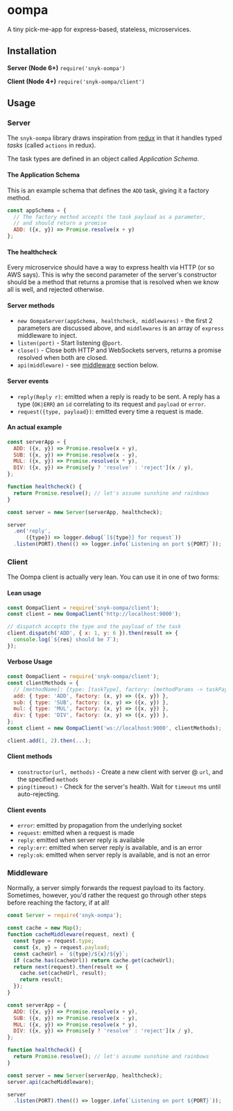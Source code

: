 # oompa
A tiny pick-me-app for express-based, stateless, microservices.

## Installation

**Server (Node 6+)** `require('snyk-oompa')`

**Client (Node 4+)** `require('snyk-oompa/client')`

## Usage
### Server

The `snyk-oompa` library draws inspiration from [redux](https://github.com/reactjs/redux) in that it handles
typed *tasks* (called `actions` in redux).

The task types are defined in an object called *Application Schema*.

#### The Application Schema
This is an example schema that defines the `ADD` task, giving it a factory method.

```js
const appSchema = {
  // The factory method accepts the task payload as a parameter,
  // and should return a promise
  ADD: ({x, y}) => Promise.resolve(x + y)
};
```

#### The healthcheck
Every microservice should have a way to express health via HTTP (or so AWS says).
This is why the second parameter of the server's constructor should be a method that returns
a promise that is resolved when we know all is well, and rejected otherwise.

#### Server methods
- `new OompaServer(appSchema, healthcheck, middlewares)` - the first 2 parameters are discussed above, and `middlewares` is an array of `express` middleware to inject.
- `listen(port)` - Start listening @`port`.
- `close()` - Close both HTTP and WebSockets servers, returns a promise resolved when both are closed.
- `api(middleware)` - see [middleware](#middleware) section below.

#### Server events
- `reply(Reply r)`: emitted when a reply is ready to be sent. A reply has a type (`OK|ERR`) an `id` correlating to its request and `payload` or `error`.
- `request({type, payload})`: emitted every time a request is made.

#### An actual example

```js
const serverApp = {
  ADD: ({x, y}) => Promise.resolve(x + y),
  SUB: ({x, y}) => Promise.resolve(x - y),
  MUL: ({x, y}) => Promise.resolve(x * y),
  DIV: ({x, y}) => Promise[y ? 'resolve' : 'reject'](x / y),
};

function healthcheck() {
  return Promise.resolve(); // let's assume sunshine and rainbows
}

const server = new Server(serverApp, healthcheck);

server
  .on('reply',
      ({type}) => logger.debug(`[${type}] for request`))
  .listen(PORT).then(() => logger.info(`Listening on port ${PORT}`));
```

### Client
The Oompa client is actually very lean. You can use it in one of two forms:

#### Lean usage
```js
const OompaClient = require('snyk-oompa/client');
const client = new OompaClient('http://localhost:9000');

// dispatch accepts the type and the payload of the task
client.dispatch('ADD', { x: 1, y: 6 }).then(result => {
  console.log(`${res} should be 7`);
});
```

#### Verbose Usage
```js
const OompaClient = require('snyk-oompa/client');
const clientMethods = {
  // [methodName]: {type: [taskType], factory: [methodParams -> taskPayload]}
  add: { type: 'ADD', factory: (x, y) => ({x, y}) },
  sub: { type: 'SUB', factory: (x, y) => ({x, y}) },
  mul: { type: 'MUL', factory: (x, y) => ({x, y}) },
  div: { type: 'DIV', factory: (x, y) => ({x, y}) },
};
const client = new OompaClient('ws://localhost:9000', clientMethods);

client.add(1, 2).then(...);
```

#### Client methods
- `constructor(url, methods)` - Create a new client with server @ `url`, and the specified `methods`
- `ping(timeout)` - Check for the server's health. Wait for `timeout` ms until auto-rejecting.

#### Client events

- `error`: emitted by propagation from the underlying socket
- `request`: emitted when a request is made
- `reply`: emitted when server reply is available
- `reply:err`: emitted when server reply is available, and is an error
- `reply:ok`: emitted when server reply is available, and is not an error

### Middleware
Normally, a server simply forwards the request payload to its factory. Sometimes, however, you'd rather
the request go through other steps before reaching the factory, if at all!

```js
const Server = require('snyk-oompa');

const cache = new Map();
function cacheMiddleware(request, next) {
  const type = request.type;
  const {x, y} = request.payload;
  const cacheUrl = `${type}/${x}/${y}`;
  if (cache.has(cacheUrl)) return cache.get(cacheUrl);
  return next(request).then(result => {
    cache.set(cacheUrl, result);
    return result;
  });
}

const serverApp = {
  ADD: ({x, y}) => Promise.resolve(x + y),
  SUB: ({x, y}) => Promise.resolve(x - y),
  MUL: ({x, y}) => Promise.resolve(x * y),
  DIV: ({x, y}) => Promise[y ? 'resolve' : 'reject'](x / y),
};

function healthcheck() {
  return Promise.resolve(); // let's assume sunshine and rainbows
}

const server = new Server(serverApp, healthcheck);
server.api(cacheMiddleware);

server
  .listen(PORT).then(() => logger.info(`Listening on port ${PORT}`));
```
